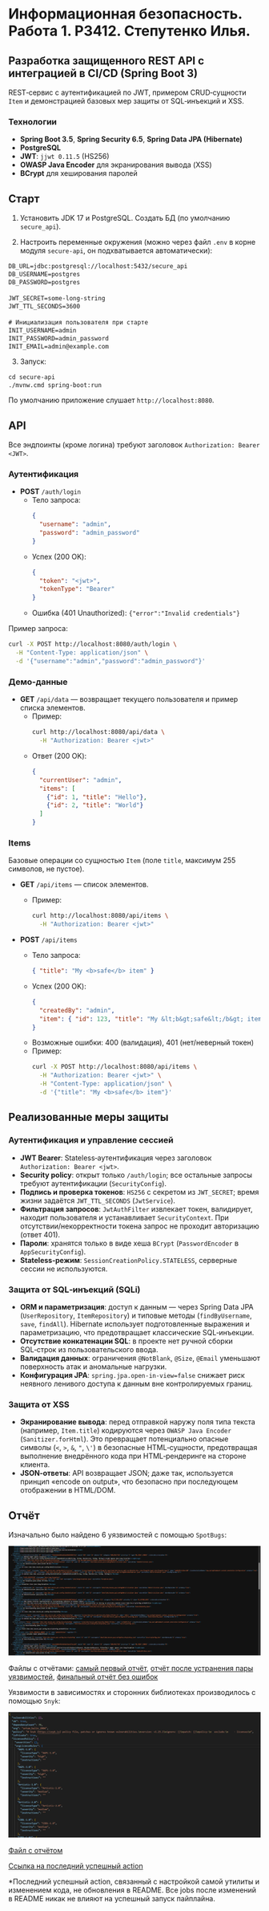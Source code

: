 # Информационная безопасность. Работа 1. P3412. Степутенко Илья.

## Разработка защищенного REST API с интеграцией в CI/CD (Spring Boot 3)

REST‑сервис с аутентификацией по JWT, примером CRUD‑сущности `Item` и демонстрацией базовых мер защиты от SQL‑инъекций и XSS.

### Технологии
- **Spring Boot 3.5**, **Spring Security 6.5**, **Spring Data JPA (Hibernate)**
- **PostgreSQL**
- **JWT**: `jjwt 0.11.5` (HS256)
- **OWASP Java Encoder** для экранирования вывода (XSS)
- **BCrypt** для хеширования паролей

## Cтарт
1) Установить JDK 17 и PostgreSQL. Создать БД (по умолчанию `secure_api`).

2) Настроить переменные окружения (можно через файл `.env` в корне модуля `secure-api`, он подхватывается автоматически):
```
DB_URL=jdbc:postgresql://localhost:5432/secure_api
DB_USERNAME=postgres
DB_PASSWORD=postgres

JWT_SECRET=some-long-string
JWT_TTL_SECONDS=3600

# Инициализация пользователя при старте
INIT_USERNAME=admin
INIT_PASSWORD=admin_password
INIT_EMAIL=admin@example.com
```

3) Запуск:
```
cd secure-api
./mvnw.cmd spring-boot:run
```

По умолчанию приложение слушает `http://localhost:8080`.

## API
Все эндпоинты (кроме логина) требуют заголовок `Authorization: Bearer <JWT>`.

### Аутентификация
- **POST** `/auth/login`
  - Тело запроса:
    ```json
    {
      "username": "admin",
      "password": "admin_password"
    }
    ```
  - Успех (200 OK):
    ```json
    {
      "token": "<jwt>",
      "tokenType": "Bearer"
    }
    ```
  - Ошибка (401 Unauthorized): `{"error":"Invalid credentials"}`

Пример запроса:
```bash
curl -X POST http://localhost:8080/auth/login \
  -H "Content-Type: application/json" \
  -d '{"username":"admin","password":"admin_password"}'
```

### Демо‑данные
- **GET** `/api/data` — возвращает текущего пользователя и пример списка элементов.
  - Пример:
    ```bash
    curl http://localhost:8080/api/data \
      -H "Authorization: Bearer <jwt>"
    ```
  - Ответ (200 OK):
    ```json
    {
      "currentUser": "admin",
      "items": [
        {"id": 1, "title": "Hello"},
        {"id": 2, "title": "World"}
      ]
    }
    ```

### Items
Базовые операции со сущностью `Item` (поле `title`, максимум 255 символов, не пустое).

- **GET** `/api/items` — список элементов.
  - Пример:
    ```bash
    curl http://localhost:8080/api/items \
      -H "Authorization: Bearer <jwt>"
    ```

- **POST** `/api/items`
  - Тело запроса:
    ```json
    { "title": "My <b>safe</b> item" }
    ```
  - Успех (200 OK):
    ```json
    {
      "createdBy": "admin",
      "item": { "id": 123, "title": "My &lt;b&gt;safe&lt;/b&gt; item" }
    }
    ```
  - Возможные ошибки: 400 (валидация), 401 (нет/неверный токен)
  - Пример:
    ```bash
    curl -X POST http://localhost:8080/api/items \
      -H "Authorization: Bearer <jwt>" \
      -H "Content-Type: application/json" \
      -d '{"title": "My <b>safe</b> item"}'
    ```

## Реализованные меры защиты

### Аутентификация и управление сессией
- **JWT Bearer**: Stateless‑аутентификация через заголовок `Authorization: Bearer <jwt>`.
- **Security policy**: открыт только `/auth/login`; все остальные запросы требуют аутентификации (`SecurityConfig`).
- **Подпись и проверка токенов**: `HS256` с секретом из `JWT_SECRET`; время жизни задаётся `JWT_TTL_SECONDS` (`JwtService`).
- **Фильтрация запросов**: `JwtAuthFilter` извлекает токен, валидирует, находит пользователя и устанавливает `SecurityContext`. При отсутствии/некорректности токена запрос не проходит авторизацию (ответ 401).
- **Пароли**: хранятся только в виде хеша `BCrypt` (`PasswordEncoder` в `AppSecurityConfig`).
- **Stateless‑режим**: `SessionCreationPolicy.STATELESS`, серверные сессии не используются.

### Защита от SQL‑инъекций (SQLi)
- **ORM и параметризация**: доступ к данным — через Spring Data JPA (`UserRepository`, `ItemRepository`) и типовые методы (`findByUsername`, `save`, `findAll`). Hibernate использует подготовленные выражения и параметризацию, что предотвращает классические SQL‑инъекции.
- **Отсутствие конкатенации SQL**: в проекте нет ручной сборки SQL‑строк из пользовательского ввода.
- **Валидация данных**: ограничения `@NotBlank`, `@Size`, `@Email` уменьшают поверхность атак и аномальные нагрузки.
- **Конфигурация JPA**: `spring.jpa.open-in-view=false` снижает риск неявного ленивого доступа к данным вне контролируемых границ.

### Защита от XSS
- **Экранирование вывода**: перед отправкой наружу поля типа текста (например, `Item.title`) кодируются через `OWASP Java Encoder` (`Sanitizer.forHtml`). Это превращает потенциально опасные символы (`<`, `>`, `&`, `"`, `\'`) в безопасные HTML‑сущности, предотвращая выполнение внедрённого кода при HTML‑рендеринге на стороне клиента.
- **JSON‑ответы**: API возвращает JSON; даже так, используется принцип «encode on output», что безопасно при последующем отображении в HTML/DOM.

## Отчёт

Изначально было найдено 6 уязвимостей с помощью `SpotBugs`:

![](./docs/spotbugs0.png)

Файлы с отчётами: [самый первый отчёт](./docs/spotbugsXml(0).xml), [отчёт после устранения пары уязвимостей](./docs/spotbugsXml(1).xml), [финальный отчёт без ошибок](./docs/spotbugsXml(2).xml)

Уязвимости в зависимостях и сторонних библиотеках производилось с помощью `Snyk`:

![](./docs/snyk.png)

[Файл с отчётом](./docs/snyk-report.json)

[Ссылка на последний успешный action](https://github.com/zapadniy-ZOV/IB-1/actions/runs/17829620927)

*Последний успешный action, связанный с настройкой самой утилиты и изменением кода, не обновления в README. Все jobs после изменений в README никак не влияют на успешный запуск пайплайна.
